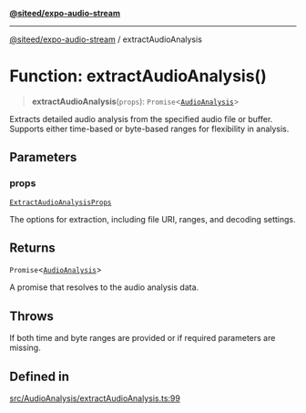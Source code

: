 [**@siteed/expo-audio-stream**](../README.md)

***

[@siteed/expo-audio-stream](../README.md) / extractAudioAnalysis

# Function: extractAudioAnalysis()

> **extractAudioAnalysis**(`props`): `Promise`\<[`AudioAnalysis`](../interfaces/AudioAnalysis.md)\>

Extracts detailed audio analysis from the specified audio file or buffer.
Supports either time-based or byte-based ranges for flexibility in analysis.

## Parameters

### props

[`ExtractAudioAnalysisProps`](../type-aliases/ExtractAudioAnalysisProps.md)

The options for extraction, including file URI, ranges, and decoding settings.

## Returns

`Promise`\<[`AudioAnalysis`](../interfaces/AudioAnalysis.md)\>

A promise that resolves to the audio analysis data.

## Throws

If both time and byte ranges are provided or if required parameters are missing.

## Defined in

[src/AudioAnalysis/extractAudioAnalysis.ts:99](https://github.com/deeeed/expo-audio-stream/blob/356d3f40ffb66806eeecb86d12bcbe5d60b7eea6/packages/expo-audio-stream/src/AudioAnalysis/extractAudioAnalysis.ts#L99)
